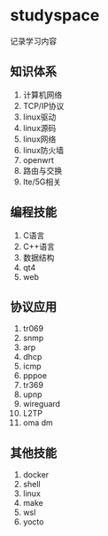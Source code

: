 # studyspace
记录学习内容

## 知识体系
1. 计算机网络
2. TCP/IP协议
3. linux驱动
4. linux源码
5. linux网络
6. linux防火墙
7. openwrt
8. 路由与交换
9. lte/5G相关

## 编程技能
1. C语言
2. C++语言
3. 数据结构
4. qt4
5. web

## 协议应用
1. tr069
2. snmp
3. arp
4. dhcp
5. icmp
6. pppoe
7. tr369
8. upnp
9. wireguard
10. L2TP
11. oma dm

## 其他技能
1. docker
2. shell
3. linux
4. make
5. wsl
6. yocto
